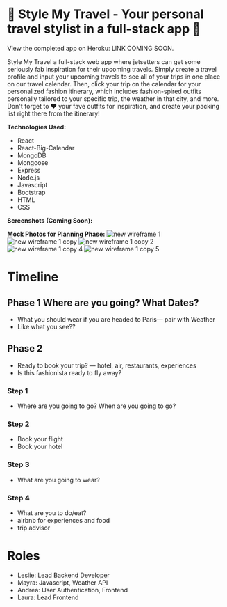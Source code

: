 
 
# 💼 Style My Travel - Your personal travel stylist in a full-stack app 👗

View the completed app on Heroku: <a>LINK COMING SOON</a>.

Style My Travel a full-stack web app where jetsetters can get some seriously fab inspiration for their upcoming travels. Simply create a travel profile and input your upcoming travels to see all of your trips in one place on our travel calendar. Then, click your trip on the calendar for your personalized fashion itinerary, which includes fashion-spired outfits personally tailored to your specific trip, the weather in that city, and more. Don't forget to ❤ your fave outfits for inspiration, and create your packing list right there from the itinerary!

**Technologies Used:**
* React
* React-Big-Calendar
* MongoDB
* Mongoose
* Express
* Node.js
* Javascript
* Bootstrap
* HTML
* CSS

**Screenshots (Coming Soon):**

**Mock Photos for Planning Phase:**
![new wireframe 1](https://user-images.githubusercontent.com/34491285/42727904-50dd0cd0-8774-11e8-9e3c-4cb186a0f6f4.png)
![new wireframe 1 copy](https://user-images.githubusercontent.com/34491285/42727903-50d0d000-8774-11e8-85de-d39d5ad2988f.png)
![new wireframe 1 copy 2](https://user-images.githubusercontent.com/34491285/42727902-50c1c8d0-8774-11e8-82bb-bcf9978240cc.png)
![new wireframe 1 copy 4](https://user-images.githubusercontent.com/34491285/42727901-50b3938c-8774-11e8-98f8-af2aae607710.png)
![new wireframe 1 copy 5](https://user-images.githubusercontent.com/34491285/42727900-50a19f6a-8774-11e8-9915-7010130cc58b.png)

# Timeline
## Phase 1 Where are you going? What Dates?
* What you should wear if you are headed to Paris— pair with Weather
* Like what you see??

## Phase 2
* Ready to book your trip? — hotel, air, restaurants, experiences
* Is this fashionista ready to fly away?

### Step 1
* Where are you going to go? When are you going to go?

### Step 2
* Book your flight
* Book your hotel

### Step 3
* What are you going to wear?

### Step 4
* What are you to do/eat?
* airbnb for experiences and food
* trip advisor

# Roles
- Leslie: Lead Backend Developer
- Mayra: Javascript, Weather API
- Andrea: User Authentication, Frontend
- Laura: Lead Frontend 


